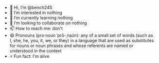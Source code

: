 - 👋 Hi, I’m @bench245
- 👀 I’m interested in nothing
- 🌱 I’m currently learning nothing
- 💞️ I’m looking to collaborate on nothing
- 📫 How to reach me: don't
- 😄 Pronouns (pro·​noun ˈprō-ˌnau̇n): any of a small set of words (such as I, she, he, you, it, we, or they) in a language that are used as substitutes for nouns or noun phrases and whose referents are named or understood in the context 
- ⚡ Fun fact: I'm alive
